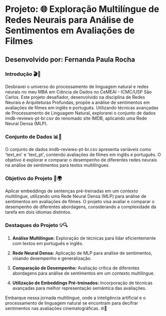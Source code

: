 # Projeto: 🌐 Exploração Multilíngue de Redes Neurais para Análise de Sentimentos em Avaliações de Filmes

## Desenvolvido por: Fernanda Paula Rocha

### Introdução 🎬🤖

Desbravei o universo do processamento de linguagem natural e redes neurais no meu MBA em Ciência de Dados no CeMEAI - ICMC/USP São Carlos. Este projeto desafiador, desenvolvido na disciplina de Redes Neurais e Arquiteturas Profundas, propõe a análise de sentimentos em avaliações de filmes em inglês e português. Utilizando técnicas avançadas de Processamento de Linguagem Natural, explorarei o conjunto de dados imdb-reviews-pt-br.csv do renomado site IMDB, aplicando uma Rede Neural Densa (MLP).

### Conjunto de Dados 📊🎥

O conjunto de dados imdb-reviews-pt-br.csv apresenta variáveis como 'text_en' e 'text_pt', contendo avaliações de filmes em inglês e português. O objetivo é explorar e comparar o desempenho de diferentes redes neurais na análise de sentimentos para textos multilíngues.

### Objetivo do Projeto 🚀🌍

Aplicar embeddings de sentenças pré-treinadas em um contexto multilíngue, utilizando uma Rede Neural Densa (MLP) para análise de sentimentos em avaliações de filmes. O projeto visa avaliar e comparar o desempenho de diferentes abordagens, considerando a complexidade da tarefa em dois idiomas distintos.

### Destaques do Projeto 💡🔍

1. **Análise Multilíngue:** Exploração de técnicas para lidar eficientemente com textos em português e inglês.

2. **Rede Neural Densa:** Aplicação de MLP para análise de sentimentos, visando desempenho e generalização.

3. **Comparação de Desempenho:** Avaliação crítica de diferentes abordagens para análise de sentimentos em um contexto multilíngue.

4. **Utilização de Embeddings Pré-treinados:** Incorporação de técnicas avançadas para melhor representação semântica das avaliações.

Embarque nessa jornada multilíngue, onde a inteligência artificial e o processamento de linguagem natural se encontram para decifrar sentimentos nas avaliações cinematográficas. 🌐🍿

